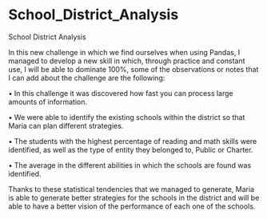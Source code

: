 # School_District_Analysis

School District Analysis

In this new challenge in which we find ourselves when using Pandas, I managed to develop a new skill in which, through practice and constant use, I will be able to dominate 100%, some of the observations or notes that I can add about the challenge are the following:

•	In this challenge it was discovered how fast you can process large amounts of information.

•	We were able to identify the existing schools within the district so that Maria can plan different strategies.

•	The students with the highest percentage of reading and math skills were identified, as well as the type of entity they belonged to, Public or Charter.

•	The average in the different abilities in which the schools are found was identified.

Thanks to these statistical tendencies that we managed to generate, Maria is able to generate better strategies for the schools in the district and will be able to have a better vision of the performance of each one of the schools.
